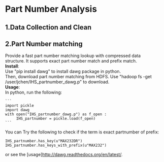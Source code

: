 # Part Number Analysis
## 1.Data Collection and Clean
## 2.Part Number matching
  Provide a fast part number matching lookup with compressed data structure. It supports exact part number match and prefix match.<br />
  **Install**: <br />
    Use "pip install dawg" to install dawg package in python.<br />
    Then, download part number matching from HDFS. Use "hadoop fs -get /user/jchen/IHS_partnumber_dawg.p" to download.<br />
  **Usage**:<br />
    In python, run the following:
    
    ```
    import pickle
    import dawg
    with open("IHS_partnumber_dawg.p") as f_open :
         IHS_partnumber = pickle.load(f_open)
    ```
   You can Try the following to check if the term is exact partnumber of prefix:
   
   ```
   IHS_partnumber.has_key(u"MAX232DR")
   IHS_partnumber.has_keys_with_prefix(u"MAX232")
   ```
  or see the [usage]http://dawg.readthedocs.org/en/latest/.
